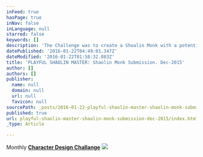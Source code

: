 ```yaml
---
inFeed: true
hasPage: true
inNav: false
inLanguage: null
starred: false
keywords: []
description: 'The Challenge was to create a Shoalin Monk with a potential sidekick character. '
datePublished: '2016-01-22T04:49:01.347Z'
dateModified: '2016-01-22T01:58:32.083Z'
title: 'PLAYFUL SHAOLIN MASTER: Shaolin Monk Submission. Dec-2015'
author: []
authors: []
publisher:
  name: null
  domain: null
  url: null
  favicon: null
sourcePath: _posts/2016-01-22-playful-shaolin-master-shaolin-monk-submission-dec-2015.md
published: true
url: playful-shaolin-master-shaolin-monk-submission-dec-2015/index.html
_type: Article

---
```

Monthly **[Character Design Challange][0]**
![](https://the-grid-user-content.s3-us-west-2.amazonaws.com/34eb9452-1935-4b52-a8bf-23e698bab403.jpg)

[0]: https://www.facebook.com/groups/CharacterDesignChallenge/